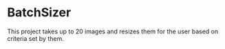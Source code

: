 # BatchSizer
This project takes up to 20 images and resizes them for the user based on criteria set by them.